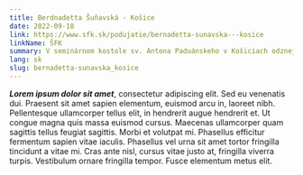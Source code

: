 ```yaml
---
title: Berdnadetta Šuňavská - Košice
date: 2022-09-18
link: https://www.sfk.sk/podujatie/bernadetta-sunavska---kosice
linkName: ŠFK
summary: V seminárnom kostole sv. Antona Paduánskeho v Košiciach odznejú v rámci Medzinárodného organového festivalu Ivana Sokola skladby Fantázia I. na sekvenciu “Stabat mater” op. 61 a Laudatórium - Hudobná legenda s passacagliou op. 58
lang: sk
slug: bernadetta-sunavska_kosice
---
```


 ***Lorem ipsum dolor sit amet***, consectetur adipiscing elit. Sed eu venenatis dui. Praesent sit amet sapien elementum, euismod arcu in, laoreet nibh. Pellentesque ullamcorper tellus elit, in hendrerit augue hendrerit et. Ut congue magna quis massa euismod cursus. Maecenas ullamcorper quam sagittis tellus feugiat sagittis. Morbi et volutpat mi. Phasellus efficitur fermentum sapien vitae iaculis. Phasellus vel urna sit amet tortor fringilla tincidunt a vitae mi. Cras ante nisl, cursus vitae justo at, fringilla viverra turpis. Vestibulum ornare fringilla tempor. Fusce elementum metus elit.